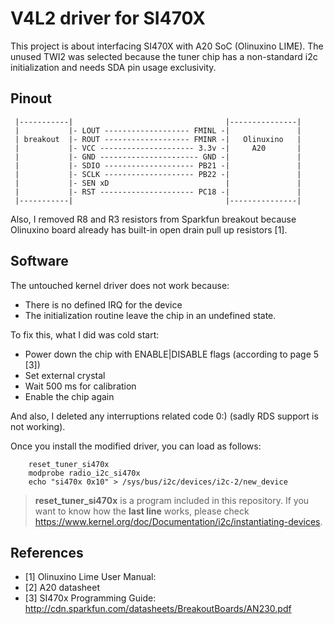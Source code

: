 # V4L2 driver for SI470X

This project is about interfacing SI470X with A20 SoC (Olinuxino LIME). The unused TWI2 was selected because the tuner chip has a non-standard i2c initialization and needs SDA pin usage exclusivity.

## Pinout

```
 |-----------|                                  |---------------|
 |           |- LOUT ------------------- FMINL -|               |
 | breakout  |- ROUT ------------------- FMINR -|   Olinuxino   |
 |           |- VCC --------------------- 3.3v -|     A20       |
 |           |- GND ---------------------- GND -|               |
 |           |- SDIO -------------------- PB21 -|               |
 |           |- SCLK -------------------- PB22 -|               |
 |           |- SEN xD                          |               |
 |           |- RST --------------------- PC18 -|               |
 |-----------|                                  |---------------|
```
Also, I removed R8 and R3 resistors from Sparkfun breakout because Olinuxino board already has built-in open drain pull up resistors [1].

## Software
The untouched kernel driver does not work because:
* There is no defined IRQ for the device
* The initialization routine leave the chip in an undefined state.

To fix this, what I did was cold start:
* Power down the chip with ENABLE|DISABLE flags (according to page 5 [3])
* Set external crystal
* Wait 500 ms for calibration
* Enable the chip again

And also, I deleted any interruptions related code 0:) (sadly RDS support is not working).

Once you install the modified driver, you can load as follows:
```
	reset_tuner_si470x
	modprobe radio_i2c_si470x
	echo "si470x 0x10" > /sys/bus/i2c/devices/i2c-2/new_device
```
> **reset_tuner_si470x** is a program included in this repository. If you want to know how the **last line** works, please check https://www.kernel.org/doc/Documentation/i2c/instantiating-devices.


## References
- [1] Olinuxino Lime User Manual:
- [2] A20 datasheet
- [3] SI470x Programming Guide: http://cdn.sparkfun.com/datasheets/BreakoutBoards/AN230.pdf
